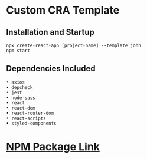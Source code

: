 # Custom CRA Template

## Installation and Startup

    npx create-react-app [project-name] --template john
    npm start

## Dependencies Included

    • axios
    • depcheck
    • jest
    • node-sass
    • react
    • react-dom
    • react-router-dom
    • react-scripts
    • styled-components

# [NPM Package Link](https://www.npmjs.com/package/cra-template-john)
